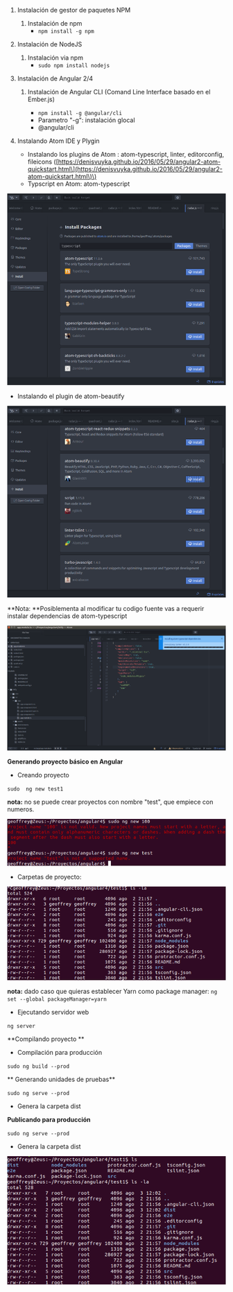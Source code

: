 1. Instalación de gestor de paquetes NPM
   1. Instalación de npm
      * `npm install -g npm`
2. Instalación de NodeJS
   1. Instalación via npm
      * `sudo npm install nodejs`
3. Instalación de Angular 2/4

   1. Instalación de Angular CLI \(Comand Line Interface basado en el Ember.js\)

      * `npm install -g @angular/cli`
      * Parametro "-g": instalación glocal
      * @angular/cli

4. Instalando Atom IDE y Plygin

   * Instalando los plugins de Atom : atom-typescript, linter, editorconfig, fileicons \([https://denisvuyka.github.io/2016/05/29/angular2-atom-quickstart.html\](https://denisvuyka.github.io/2016/05/29/angular2-atom-quickstart.html\)\)
   * Typscript en Atom: atom-typescript

![](/assets/screenshot_typescript_plugin_install_on_atom.png)

* Instalando el plugin de atom-beautify

![](/assets/screenshots_atom_install_plugin_atom-beautify.png)

**Nota: **Posiblementa al modificar tu codigo fuente vas a requerir instalar dependencias de atom-typescript

![](/assets/atom_plugin_linter_install_dep.png)

**Generando proyecto básico en Angular**

* Creando proyecto

`sudo  ng new test1`

**nota:** no se puede crear proyectos con nombre "test", que empiece con numeros.

![](/assets/screeshots_projects_name_invalids.png)

* Carpetas de proyecto:

![](/assets/screenshots_folder_project_test1.png)

**nota:** dado caso que quieras establecer Yarn como package manager: `ng set --global packageManager=yarn`

* Ejecutando servidor web

`ng server`

**Compilando proyecto **

* Compilación para producción

`sudo ng build --prod`

** Generando unidades de pruebas**

`sudo ng serve --prod`

* Genera la carpeta dist

**Publicando para producción**

`sudo ng serve --prod`

* Genera la carpeta dist

![](/assets/screehshot_folder_after_build_prod.png)

